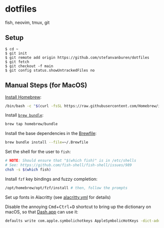 # dotfiles

fish, neovim, tmux, git

## Setup

```console
$ cd ~
$ git init
$ git remote add origin https://github.com/stefanvanburen/dotfiles
$ git fetch
$ git checkout -f main
$ git config status.showUntrackedFiles no
```

## Manual Steps (for MacOS)

[Install Homebrew](https://docs.brew.sh/Installation):

```sh
/bin/bash -c "$(curl -fsSL https://raw.githubusercontent.com/Homebrew/install/HEAD/install.sh)"
```

Install [`brew bundle`](https://github.com/Homebrew/homebrew-bundle):

```sh
brew tap homebrew/bundle
```

Install the base dependencies in the [Brewfile](./local/share/Brewfile):

```sh
brew bundle install --file=~/.Brewfile
```

Set the shell for the user to `fish`:

```sh
# NOTE: Should ensure that "$(which fish)" is in /etc/shells
# See: https://github.com/fish-shell/fish-shell/issues/989
chsh -s $(which fish)
```

Install `fzf` key bindings and fuzzy completion:

```sh
/opt/homebrew/opt/fzf/install # then, follow the prompts
```

Set up fonts in Alacritty (see [alacritty.yml](./config/alacritty/alacritty.yml) for details)

Disable the annoying <kbd>Cmd</kbd>+<kbd>Ctrl</kbd>+<kbd>D</kbd> shortcut to bring up the dictionary on macOS, so that [Dash.app](https://kapeli.com/dash) can use it:

```sh
defaults write com.apple.symbolichotkeys AppleSymbolicHotKeys -dict-add 70 '<dict><key>enabled</key><false/></dict>'
```
